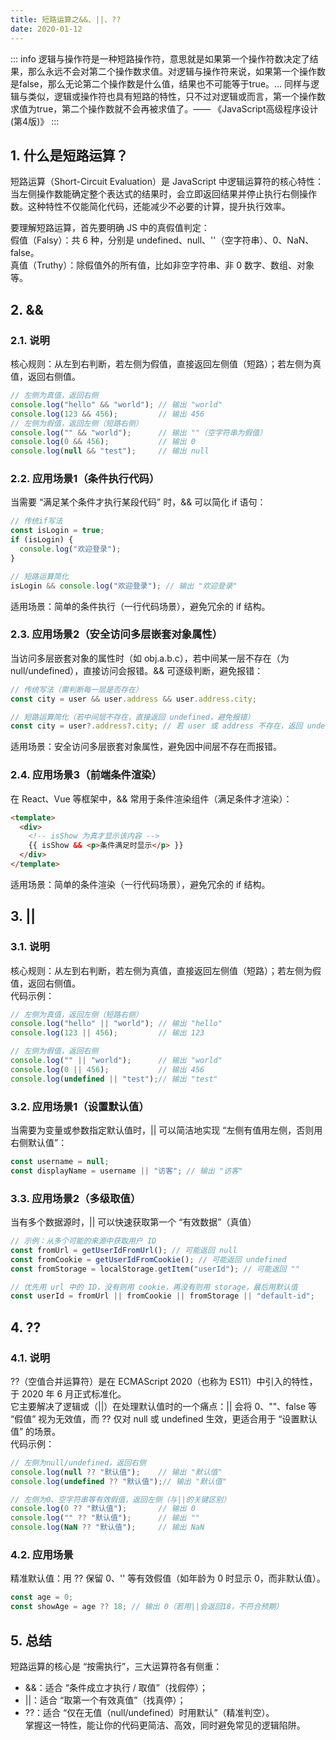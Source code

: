 ```yaml
---
title: 短路运算之&&、||、??
date: 2020-01-12
---
```

::: info
逻辑与操作符是一种短路操作符，意思就是如果第一个操作符数决定了结果，那么永远不会对第二个操作数求值。对逻辑与操作符来说，如果第一个操作数是false，那么无论第二个操作数是什么值，结果也不可能等于true。... 同样与逻辑与类似，逻辑或操作符也具有短路的特性，只不过对逻辑或而言，第一个操作数求值为true，第二个操作数就不会再被求值了。—— 《JavaScript高级程序设计(第4版)》
:::
## 1. 什么是短路运算？
短路运算（Short-Circuit Evaluation）是 JavaScript 中逻辑运算符的核心特性：当左侧操作数能确定整个表达式的结果时，会立即返回结果并停止执行右侧操作数。这种特性不仅能简化代码，还能减少不必要的计算，提升执行效率。

要理解短路运算，首先要明确 JS 中的真假值判定：  
假值（Falsy）：共 6 种，分别是 undefined、null、''（空字符串）、0、NaN、false。  
真值（Truthy）：除假值外的所有值，比如非空字符串、非 0 数字、数组、对象等。
## 2. &&
### 2.1. 说明
核心规则：从左到右判断，若左侧为假值，直接返回左侧值（短路）；若左侧为真值，返回右侧值。 
```js
// 左侧为真值，返回右侧
console.log("hello" && "world"); // 输出 "world"
console.log(123 && 456);         // 输出 456
// 左侧为假值，返回左侧（短路右侧）
console.log("" && "world");      // 输出 ""（空字符串为假值）
console.log(0 && 456);           // 输出 0
console.log(null && "test");     // 输出 null
```
### 2.2. 应用场景1（条件执行代码）
当需要 “满足某个条件才执行某段代码” 时，&& 可以简化 if 语句：
```js
// 传统if写法
const isLogin = true;
if (isLogin) {
  console.log("欢迎登录");
}

// 短路运算简化
isLogin && console.log("欢迎登录"); // 输出 "欢迎登录"
```
适用场景：简单的条件执行（一行代码场景），避免冗余的 if 结构。
### 2.3. 应用场景2（安全访问多层嵌套对象属性）
当访问多层嵌套对象的属性时（如 obj.a.b.c），若中间某一层不存在（为 null/undefined），直接访问会报错。&& 可逐级判断，避免报错：
```js
// 传统写法（需判断每一层是否存在）
const city = user && user.address && user.address.city;

// 短路运算简化（若中间层不存在，直接返回 undefined，避免报错）
const city = user?.address?.city; // 若 user 或 address 不存在，返回 undefined
```
适用场景：安全访问多层嵌套对象属性，避免因中间层不存在而报错。
### 2.4. 应用场景3（前端条件渲染）
在 React、Vue 等框架中，&& 常用于条件渲染组件（满足条件才渲染）：
```html
<template>
  <div>
    <!-- isShow 为真才显示该内容 -->
    {{ isShow && <p>条件满足时显示</p> }}
  </div>
</template>
```
适用场景：简单的条件渲染（一行代码场景），避免冗余的 if 结构。
## 3. ||
### 3.1. 说明
核心规则：从左到右判断，若左侧为真值，直接返回左侧值（短路）；若左侧为假值，返回右侧值。   
代码示例：
```js
// 左侧为真值，返回左侧（短路右侧）
console.log("hello" || "world"); // 输出 "hello"
console.log(123 || 456);         // 输出 123

// 左侧为假值，返回右侧
console.log("" || "world");      // 输出 "world"
console.log(0 || 456);           // 输出 456
console.log(undefined || "test");// 输出 "test"
```
### 3.2. 应用场景1（设置默认值）
当需要为变量或参数指定默认值时，|| 可以简洁地实现 “左侧有值用左侧，否则用右侧默认值”：
```js
const username = null;
const displayName = username || "访客"; // 输出 "访客" 
```
### 3.3. 应用场景2（多级取值）
当有多个数据源时，|| 可以快速获取第一个 “有效数据”（真值）
```js
// 示例：从多个可能的来源中获取用户 ID
const fromUrl = getUserIdFromUrl(); // 可能返回 null
const fromCookie = getUserIdFromCookie(); // 可能返回 undefined
const fromStorage = localStorage.getItem("userId"); // 可能返回 ""

// 优先用 url 中的 ID，没有则用 cookie，再没有则用 storage，最后用默认值
const userId = fromUrl || fromCookie || fromStorage || "default-id";
```
## 4. ??
### 4.1. 说明
??（空值合并运算符）是在 ECMAScript 2020（也称为 ES11）中引入的特性，于 2020 年 6 月正式标准化。  
它主要解决了逻辑或（||）在处理默认值时的一个痛点：|| 会将 0、""、false 等 “假值” 视为无效值，而 ?? 仅对 null 或 undefined 生效，更适合用于 “设置默认值” 的场景。      
代码示例：
```js
// 左侧为null/undefined，返回右侧
console.log(null ?? "默认值");    // 输出 "默认值"
console.log(undefined ?? "默认值");// 输出 "默认值"

// 左侧为0、空字符串等有效假值，返回左侧（与||的关键区别）
console.log(0 ?? "默认值");       // 输出 0
console.log("" ?? "默认值");      // 输出 ""
console.log(NaN ?? "默认值");     // 输出 NaN
```
### 4.2. 应用场景
精准默认值：用 ?? 保留 0、'' 等有效假值（如年龄为 0 时显示 0，而非默认值）。
```js
const age = 0;
const showAge = age ?? 18; // 输出 0（若用||会返回18，不符合预期）
```
## 5. 总结
短路运算的核心是 “按需执行”，三大运算符各有侧重：
- &&：适合 “条件成立才执行 / 取值”（找假停）；
- ||：适合 “取第一个有效真值”（找真停）；
- ??：适合 “仅在无值（null/undefined）时用默认”（精准判空）。  
掌握这一特性，能让你的代码更简洁、高效，同时避免常见的逻辑陷阱。
